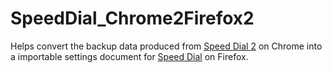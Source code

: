# SpeedDial_Chrome2Firefox2

Helps convert the backup data produced from [Speed Dial 2](https://chrome.google.com/webstore/detail/speed-dial-2/jpfpebmajhhopeonhlcgidhclcccjcik?hl=en) on Chrome into a importable settings document for [Speed Dial](https://addons.mozilla.org/en-US/firefox/addon/speed-dial/) on Firefox.

